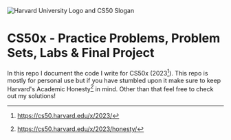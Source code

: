 ![Harvard University Logo and CS50 Slogan](https://i.ibb.co/3cDXfLq/gkyb-Tn-H7-Hw3y0w-Yt-5q7z-H-hdh24-Y6-F4m-A03-JWQ-mx4.jpg)
# CS50x - Practice Problems, Problem Sets, Labs & Final Project
In this repo I document the code I write for CS50x (2023[^1]). 
This repo is mostly for personal use but if you have stumbled upon it make sure to keep Harvard's Academic Honesty[^2] in mind. Other than that feel free to check out my solutions!

[^1]: https://cs50.harvard.edu/x/2023/
[^2]: https://cs50.harvard.edu/x/2023/honesty/
